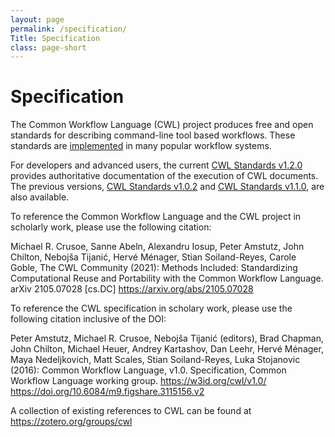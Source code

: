 ```yaml
---
layout: page
permalink: /specification/
Title: Specification
class: page-short
---
```


# Specification

The Common Workflow Language (CWL) project produces free and open standards for describing command-line tool based workflows. These standards are [implemented](/implementations/) in many popular workflow systems. 

For developers and advanced users, the current [CWL Standards v1.2.0](https://www.commonwl.org/v1.2/) provides authoritative documentation of the execution of CWL documents. The previous versions, [CWL Standards v1.0.2](https://www.commonwl.org/v1.0/) and [CWL Standards v1.1.0](https://www.commonwl.org/v1.1/), are also available.

To reference the Common Workflow Language and the CWL project in scholarly work, please use the following citation:

Michael R. Crusoe, Sanne Abeln, Alexandru Iosup, Peter Amstutz, John Chilton, Nebojša Tijanić, Hervé Ménager, Stian Soiland-Reyes, Carole Goble, The CWL Community (2021):
Methods Included: Standardizing Computational Reuse and Portability with the Common Workflow Language.
arXiv 2105.07028 [cs.DC] <https://arxiv.org/abs/2105.07028>

To reference the CWL specification in scholary work, please use the following citation inclusive of the DOI:

Peter Amstutz, Michael R. Crusoe, Nebojša Tijanić (editors), Brad Chapman, John Chilton, Michael Heuer, Andrey Kartashov, Dan Leehr, Hervé Ménager, Maya Nedeljkovich, Matt Scales, Stian Soiland-Reyes, Luka Stojanovic (2016):
Common Workflow Language, v1.0.
Specification, Common Workflow Language working group. <https://w3id.org/cwl/v1.0/> <https://doi.org/10.6084/m9.figshare.3115156.v2>

A collection of existing references to CWL can be found at <https://zotero.org/groups/cwl>
